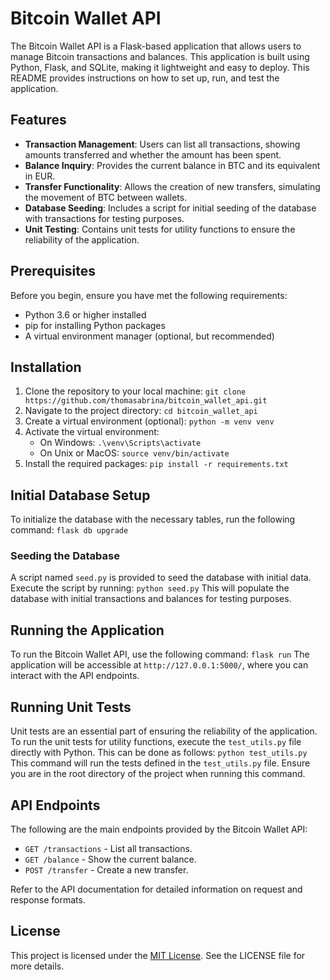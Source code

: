 # Bitcoin Wallet API

The Bitcoin Wallet API is a Flask-based application that allows users to manage Bitcoin transactions and balances. This application is built using Python, Flask, and SQLite, making it lightweight and easy to deploy. This README provides instructions on how to set up, run, and test the application.

## Features

- **Transaction Management**: Users can list all transactions, showing amounts transferred and whether the amount has been spent.
- **Balance Inquiry**: Provides the current balance in BTC and its equivalent in EUR.
- **Transfer Functionality**: Allows the creation of new transfers, simulating the movement of BTC between wallets.
- **Database Seeding**: Includes a script for initial seeding of the database with transactions for testing purposes.
- **Unit Testing**: Contains unit tests for utility functions to ensure the reliability of the application.

## Prerequisites

Before you begin, ensure you have met the following requirements:
- Python 3.6 or higher installed
- pip for installing Python packages
- A virtual environment manager (optional, but recommended)

## Installation

1. Clone the repository to your local machine: `git clone https://github.com/thomasabrina/bitcoin_wallet_api.git`
2. Navigate to the project directory: `cd bitcoin_wallet_api`
3. Create a virtual environment (optional): `python -m venv venv`
4. Activate the virtual environment:
   - On Windows: `.\venv\Scripts\activate`
   - On Unix or MacOS: `source venv/bin/activate`
5. Install the required packages: `pip install -r requirements.txt`

## Initial Database Setup

To initialize the database with the necessary tables, run the following command: `flask db upgrade`


### Seeding the Database

A script named `seed.py` is provided to seed the database with initial data. 
Execute the script by running: `python seed.py`
This will populate the database with initial transactions and balances for testing purposes.

## Running the Application

To run the Bitcoin Wallet API, use the following command: `flask run`
The application will be accessible at `http://127.0.0.1:5000/`, where you can interact with the API endpoints.

## Running Unit Tests

Unit tests are an essential part of ensuring the reliability of the application. To run the unit tests for utility functions, execute the `test_utils.py` file directly with Python. 
This can be done as follows: `python test_utils.py`
This command will run the tests defined in the `test_utils.py` file. Ensure you are in the root directory of the project when running this command.

## API Endpoints

The following are the main endpoints provided by the Bitcoin Wallet API:

- `GET /transactions` - List all transactions.
- `GET /balance` - Show the current balance.
- `POST /transfer` - Create a new transfer.

Refer to the API documentation for detailed information on request and response formats.

## License

This project is licensed under the [MIT License](LICENSE). See the LICENSE file for more details.